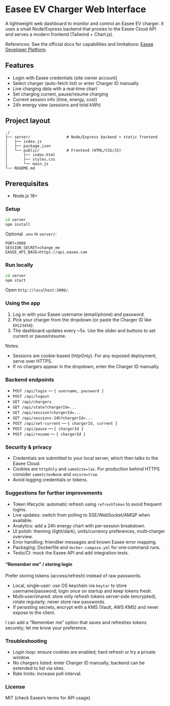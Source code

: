 # Easee EV Charger Web Interface

A lightweight web dashboard to monitor and control an Easee EV charger. It uses a small Node/Express backend that proxies to the Easee Cloud API and serves a modern frontend (Tailwind + Chart.js).

References: See the official docs for capabilities and limitations: [Easee Developer Platform](https://developer.easee.com/docs/integrations).

## Features

- Login with Easee credentials (site owner account)
- Select charger (auto-fetch list) or enter Charger ID manually
- Live charging data with a real‑time chart
- Set charging current, pause/resume charging
- Current session info (time, energy, cost)
- 24h energy view (sessions and total kWh)

## Project layout

```text
./
├── server/                # Node/Express backend + static frontend
│   ├── index.js
│   ├── package.json
│   └── public/            # Frontend (HTML/CSS/JS)
│       ├── index.html
│       ├── styles.css
│       └── main.js
└── README.md
```

## Prerequisites

- Node.js 18+

### Setup

```bash
cd server
npm install
```

Optional `.env` in `server/`:

```env
PORT=3000
SESSION_SECRET=change_me
EASEE_API_BASE=https://api.easee.com
```

### Run locally

```bash
cd server
npm start
```

Open `http://localhost:3000/`.

### Using the app

1. Log in with your Easee username (email/phone) and password.
2. Pick your charger from the dropdown (or paste the Charger ID like `EH123456`).
3. The dashboard updates every ~5s. Use the slider and buttons to set current or pause/resume.

Notes:

- Sessions are cookie-based (httpOnly). For any exposed deployment, serve over HTTPS.
- If no chargers appear in the dropdown, enter the Charger ID manually.

### Backend endpoints

- `POST /api/login` — `{ username, password }`
- `POST /api/logout`
- `GET /api/chargers`
- `GET /api/state?chargerId=...`
- `GET /api/session?chargerId=...`
- `GET /api/sessions-24h?chargerId=...`
- `POST /api/set-current` — `{ chargerId, current }`
- `POST /api/pause` — `{ chargerId }`
- `POST /api/resume` — `{ chargerId }`

### Security & privacy

- Credentials are submitted to your local server, which then talks to the Easee Cloud.
- Cookies are `httpOnly` and `sameSite=lax`. For production behind HTTPS consider `sameSite=None` and `secure=true`.
- Avoid logging credentials or tokens.

### Suggestions for further improvements

- Token lifecycle: automatic refresh using `refreshToken` to avoid frequent logins.
- Live updates: switch from polling to SSE/WebSocket/AMQP when available.
- Analytics: add a 24h energy chart with per‑session breakdown.
- UI polish: theming (light/dark), units/currency preferences, multi‑charger overview.
- Error handling: friendlier messages and known Easee error mapping.
- Packaging: Dockerfile and `docker-compose.yml` for one‑command runs.
- Tests/CI: mock the Easee API and add integration tests.

#### “Remember me” / storing login

Prefer storing tokens (access/refresh) instead of raw passwords.

- Local, single‑user: use OS keychain via `keytar` to store username/password; login once on startup and keep tokens fresh.
- Multi‑user/shared: store only refresh tokens server‑side (encrypted), rotate regularly; never store raw passwords.
- If persisting secrets, encrypt with a KMS (Vault, AWS KMS) and never expose to the client.

I can add a “Remember me” option that saves and refreshes tokens securely; let me know your preference.

### Troubleshooting

- Login loop: ensure cookies are enabled; hard refresh or try a private window.
- No chargers listed: enter Charger ID manually; backend can be extended to list via sites.
- Rate limits: increase poll interval.

### License

MIT (check Easee’s terms for API usage).
